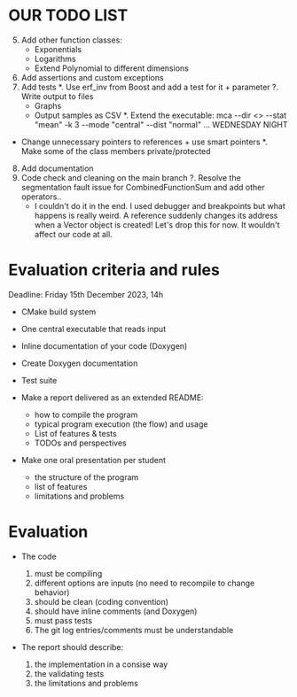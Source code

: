 # OUR TODO LIST

5. Add other function classes:
    - Exponentials
    - Logarithms
    * Extend Polynomial to different dimensions
6. Add assertions and custom exceptions
7. Add tests
*. Use erf_inv from Boost and add a test for it + parameter
?. Write output to files
    - Graphs
    - Output samples as CSV
*. Extend the executable: mca --dir <> --stat "mean" -k 3 --mode "central" --dist "normal" ...
WEDNESDAY NIGHT
* Change unnecessary pointers to references + use smart pointers
*. Make some of the class members private/protected
8. Add documentation
9. Code check and cleaning on the main branch
?. Resolve the segmentation fault issue for CombinedFunctionSum and add other operators..
    - I couldn't do it in the end. I used debugger and breakpoints but what happens is really weird. A reference suddenly changes its address when a Vector object is created! Let's drop this for now. It wouldn't affect our code at all.


# Evaluation criteria and rules

Deadline: Friday 15th December 2023, 14h

- CMake build system

- One central executable that reads input

- Inline documentation of your code (Doxygen)

- Create Doxygen documentation

- Test suite

- Make a report delivered as an extended README:
    - how to compile the program
    - typical program execution (the flow) and usage
    - List of features & tests
    - TODOs and perspectives

- Make one oral presentation per student
    - the structure of the program
    - list of features
    - limitations and problems


# Evaluation
- The code
    1. must be compiling
    2. different options are inputs (no need to recompile to change behavior)
    3. should be clean (coding convention)
    4. should have inline comments (and Doxygen)
    5. must pass tests
    6. The git log entries/comments must be understandable

- The report should describe:
    1. the implementation in a consise way
    2. the validating tests
    3. the limitations and problems
